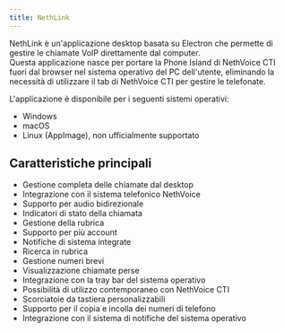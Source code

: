 ```yaml
---
title: NethLink
---
```



NethLink è un'applicazione desktop basata su Electron che permette di gestire le chiamate VoIP direttamente dal computer.  
Questa applicazione nasce per portare la Phone Island di NethVoice CTI fuori dal browser nel sistema operativo del PC dell'utente, eliminando la necessità di utilizzare il tab di NethVoice CTI per gestire le telefonate.

L'applicazione è disponibile per i seguenti sistemi operativi:

- Windows
- macOS
- Linux (AppImage), non ufficialmente supportato

## Caratteristiche principali

- Gestione completa delle chiamate dal desktop
- Integrazione con il sistema telefonico NethVoice
- Supporto per audio bidirezionale
- Indicatori di stato della chiamata
- Gestione della rubrica
- Supporto per più account
- Notifiche di sistema integrate
- Ricerca in rubrica
- Gestione numeri brevi
- Visualizzazione chiamate perse
- Integrazione con la tray bar del sistema operativo
- Possibilità di utilizzo contemporaneo con NethVoice CTI
- Scorciatoie da tastiera personalizzabili
- Supporto per il copia e incolla dei numeri di telefono
- Integrazione con il sistema di notifiche del sistema operativo
